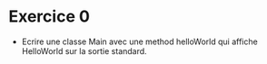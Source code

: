 # Exercice 0

* Ecrire une classe Main avec une method helloWorld
qui affiche HelloWorld sur la sortie standard.